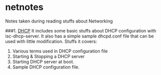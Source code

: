 # netnotes
Notes taken during reading stuffs about Networking

###1. [DHCP](https://github.com/Avasz/netnotes/blob/master/dhcp.mdown)
It includes some basic stuffs about DHCP configuration with isc-dhcp-server. It also has a simple sample dhcpd.conf file that can be used with little modification.
Stuffs it covers:  

1. Various terms used in DHCP configuration file  
2. Starting & Stopping a DHCP server  
3. Starting DHCP server at boot.  
4. Sample DHCP configuration file.  


